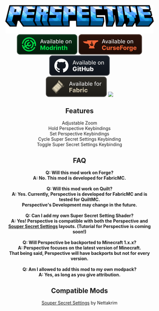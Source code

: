 <!DOCTYPE html>
<html lang="en">
    <body>
        <div id="content" style="text-align: center; padding: 16px;">
            <div id="header">
                <img src="https://raw.githubusercontent.com/MCLegoMan/Perspective/1.20.x/docs/img/logo/release.png">
                <a href="https://modrinth.com/mod/mclegoman-perspective"><img src="https://raw.githubusercontent.com/intergrav/devins-badges/v3/assets/cozy/available/modrinth_64h.png"></a>
                <a href="https://www.curseforge.com/minecraft/mc-mods/perspective"><img src="https://raw.githubusercontent.com/intergrav/devins-badges/v3/assets/cozy/available/curseforge_64h.png"></a>
                <a href="https://github.com/MCLegoMan/perspective"><img src="https://raw.githubusercontent.com/intergrav/devins-badges/v3/assets/cozy/available/github_64h.png"></a>
                <br>
                <img src="https://raw.githubusercontent.com/intergrav/devins-badges/v3/assets/cozy/supported/fabric_64h.png">
                <img src="https://raw.githubusercontent.com/intergrav/devins-badges/v3/assets/cozy/supported/quilt_64h.png">
            </div>
            <div id="features">
                <h2>Features</h2>
                <p>
                    Adjustable Zoom<br>
                    Hold Perspective Keybindings<br>
                    Set Perspective Keybindings<br>
                    Cycle Super Secret Settings Keybinding<br>
                    Toggle Super Secret Settings Keybinding<br>
                </p>
            </div>
            <div id="faq">
                <h2>FAQ</h2>
                <b>
                    Q: Will this mod work on Forge?<br>
                    A: No. This mod is developed for FabricMC.<br>
                    <br>
                    Q: Will this mod work on Quilt?<br>  
                    A: Yes. Currently, Perspective is developed for FabricMC and is tested for QuiltMC.<br>
                    Perspective's Development may change in the future.<br>
                    <br>
                    Q: Can I add my own Super Secret Setting Shader?<br>
                    A: Yes! Perspective is compatible with both the Perspective and <a href="https://github.com/Nettakrim/Souper-Secret-Settings/blob/main/ResourcepackGuide/ResourcepackGuide.md">Souper Secret Settings</a> layouts.  (Tutorial for Perspective is coming soon!)<br>
                    <br>
                    Q: Will Perspective be backported to Minecraft 1.x.x?<br>  
                    A: Perspective focuses on the latest version of Minecraft.<br>  
                    That being said, Perspective will have backports but not for every version.<br>
                    <br>
                    Q: Am I allowed to add this mod to my own modpack?<br>  
                    A: Yes, as long as you give attribution.
                </b>
            </div>
            <div id="compatible">
                <h2>Compatible Mods</h2>
                <p>
                    <a href="https://modrinth.com/mod/souper-secret-settings">Souper Secret Settings</a> by Nettakrim
                </p>
            </div>
        </div>
    </body>
</html>